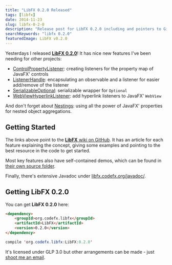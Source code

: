 ```yaml
---
title: "LibFX 0.2.0 Released"
tags: [libfx]
date: 2014-11-23
slug: libfx-0-2-0
description: "Release post for LibFX 0.2.0 including and pointers to GitHub, Feature descriptions, Maven coordinates and the Javadoc."
searchKeywords: "libfx 0.2.0"
featuredImage: LibFX v0.2.0
---
```


<contentimage slug="LibFX-v0"></contentimage>

Yesterdays I released [**LibFX 0.2.0**](https://github.com/CodeFX-org/LibFX/releases/tag/v0.2.0)!
It has nice new features I've been needing for other projects:

-   [ControlPropertyListener](https://github.com/CodeFX-org/LibFX/wiki/ControlPropertyListener): creating listeners for the property map of JavaFX' controls
-   [ListenerHandle](https://github.com/CodeFX-org/LibFX/wiki/ListenerHandle): encapsulating an observable and a listener for easier add/remove of the listener
-   [SerializableOptional](https://github.com/CodeFX-org/LibFX/wiki/SerializableOptional): serializable wrapper for `Optional`
-   [WebViewHyperlinkListener](https://github.com/CodeFX-org/LibFX/wiki/WebViewHyperlinkListener): add hyperlink listeners to JavaFX' `WebView`

And don't forget about [Nestings](https://github.com/CodeFX-org/LibFX/wiki/Nestings): using all the power of JavaFX' properties for nested object aggregations.

## Getting Started

The links above point to the [**LibFX** wiki on GitHub](https://github.com/CodeFX-org/LibFX/wiki).
It has an article for each feature explaining the concept, giving some examples and pointing to the best resource in the code to get started.

Most key features also have self-contained demos, which can be found in [their own source folder](https://github.com/CodeFX-org/LibFX/tree/master/src/demo/java/org/codefx/libfx).

Finally, there's extensive Javadoc under [libfx.codefx.org/javadoc/](http://libfx.codefx.org/javadoc/).

## Getting LibFX 0.2.0

You can get **LibFX 0.2.0** here:

```html
<dependency>
	<groupId>org.codefx.libfx</groupId>
	<artifactId>LibFX</artifactId>
	<version>0.2.0</version>
</dependency>
```

```java
compile 'org.codefx.libfx:LibFX:0.2.0'
```

It's licensed under GLP 3.0 but other arrangements can be made - just [shoot me an email](mailto:nipa@codefx.org).

